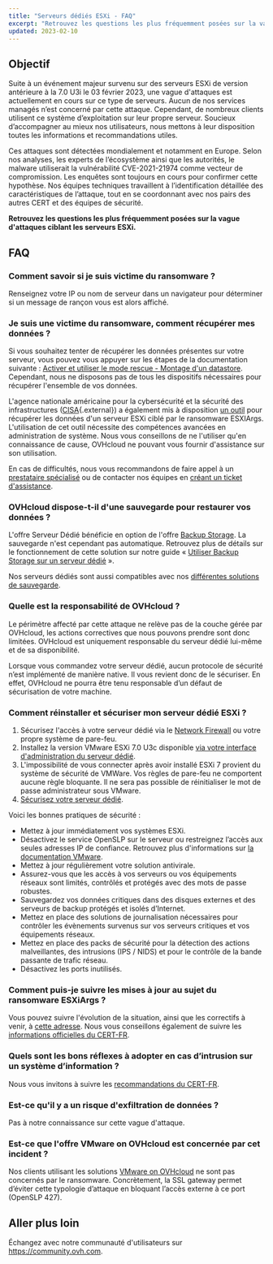 ```yaml
---
title: "Serveurs dédiés ESXi - FAQ"
excerpt: "Retrouvez les questions les plus fréquemment posées sur la vague d'attaques ciblant les serveurs ESXi"
updated: 2023-02-10
---
```


## Objectif

Suite à un événement majeur survenu sur des serveurs ESXi de version antérieure à la 7.0 U3i le 03 février 2023, une vague d'attaques est actuellement en cours sur ce type de serveurs.
Aucun de nos services managés n’est concerné par cette attaque. Cependant, de nombreux clients utilisent ce système d’exploitation sur leur propre serveur.
Soucieux d’accompagner au mieux nos utilisateurs, nous mettons à leur disposition toutes les informations et recommandations utiles.

Ces attaques sont détectées mondialement et notamment en Europe. Selon nos analyses, les experts de l’écosystème ainsi que les autorités, le malware utiliserait la vulnérabilité CVE-2021-21974 comme vecteur de compromission.
Les enquêtes sont toujours en cours pour confirmer cette hypothèse. Nos équipes techniques travaillent à l’identification détaillée des caractéristiques de l’attaque, tout en se coordonnant avec nos pairs des autres CERT et des équipes de sécurité.

**Retrouvez les questions les plus fréquemment posées sur la vague d'attaques ciblant les serveurs ESXi.**

## FAQ

### Comment savoir si je suis victime du ransomware ?

Renseignez votre IP ou nom de serveur dans un navigateur pour déterminer si un message de rançon vous est alors affiché.

### Je suis une victime du ransomware, comment récupérer mes données ?

Si vous souhaitez tenter de récupérer les données présentes sur votre serveur, vous pouvez vous appuyer sur les étapes de la documentation suivante : [Activer et utiliser le mode rescue - Montage d'un datastore](/pages/bare_metal_cloud/dedicated_servers/rescue_mode#montage-dun-datastore).
Cependant, nous ne disposons pas de tous les dispositifs nécessaires pour récupérer l'ensemble de vos données.

L'agence nationale américaine pour la cybersécurité et la sécurité des infrastructures ([CISA](https://www.cisa.gov/uscert/ncas/current-activity/2023/02/07/cisa-releases-esxiargs-ransomware-recovery-script){.external}) a également mis à disposition [un outil](https://github.com/cisagov/ESXiArgs-Recover) pour récupérer les données d'un serveur ESXi ciblé par le ransomware ESXIArgs.<br>
L'utilisation de cet outil nécessite des compétences avancées en administration de système. Nous vous conseillons de ne l'utiliser qu'en connaissance de cause, OVHcloud ne pouvant vous fournir d'assistance sur son utilisation.

En cas de difficultés, nous vous recommandons de faire appel à un [prestataire spécialisé](https://partner.ovhcloud.com/fr/directory/) ou de contacter nos équipes en [créant un ticket d'assistance](https://help.ovhcloud.com/csm?id=csm_get_help).

### OVHcloud dispose-t-il d'une sauvegarde pour restaurer vos données ?

L'offre Serveur Dédié bénéficie en option de l'offre [Backup Storage](https://www.ovhcloud.com/fr/bare-metal/backup-storage/). La sauvegarde n'est cependant pas automatique. Retrouvez plus de détails sur le fonctionnement de cette solution sur notre guide « [Utiliser Backup Storage sur un serveur dédié](/pages/bare_metal_cloud/dedicated_servers/services_backup_storage) ».

Nos serveurs dédiés sont aussi compatibles avec nos [différentes solutions de sauvegarde](https://www.ovhcloud.com/fr/storage-solutions/).

### Quelle est la responsabilité de OVHcloud ?

Le périmètre affecté par cette attaque ne relève pas de la couche gérée par OVHcloud, les actions correctives que nous pouvons prendre sont donc limitées. OVHcloud est uniquement responsable du serveur dédié lui-même et de sa disponibilité.

Lorsque vous commandez votre serveur dédié, aucun protocole de sécurité n’est implémenté de manière native. Il vous revient donc de le sécuriser. En effet, OVHcloud ne pourra être tenu responsable d’un défaut de sécurisation de votre machine.

### Comment réinstaller et sécuriser mon serveur dédié ESXi ?

1. Sécurisez l'accès à votre serveur dédié via le [Network Firewall](/pages/bare_metal_cloud/dedicated_servers/firewall_network) ou votre propre système de pare-feu.
2. Installez la version VMware ESXi 7.0 U3c disponible [via votre interface d'administration du serveur dédié](/pages/bare_metal_cloud/dedicated_servers/getting-started-with-dedicated-server#installation-ou-reinstallation-de-votre-serveur-dedie).
3. L'impossibilité de vous connecter après avoir installé ESXi 7 provient du système de sécurité de VMWare. Vos règles de pare-feu ne comportent aucune règle bloquante. Il ne sera pas possible de réinitialiser le mot de passe administrateur sous VMware.
4. [Sécurisez votre serveur dédié](/pages/bare_metal_cloud/dedicated_servers/securing-a-dedicated-server).

Voici les bonnes pratiques de sécurité :

- Mettez à jour immédiatement vos systèmes ESXi.
- Désactivez le service OpenSLP sur le serveur ou restreignez l’accès aux seules adresses IP de confiance. Retrouvez plus d'informations sur [la documentation VMware](https://kb.vmware.com/s/article/76372).
- Mettez à jour régulièrement votre solution antivirale.
- Assurez-vous que les accès à vos serveurs ou vos équipements réseaux sont limités, contrôlés et protégés avec des mots de passe robustes.
- Sauvegardez vos données critiques dans des disques externes et des serveurs de backup protégés et isolés d’Internet.
- Mettez en place des solutions de journalisation nécessaires pour contrôler les évènements survenus sur vos serveurs critiques et vos équipements réseaux.
- Mettez en place des packs de sécurité pour la détection des actions malveillantes, des intrusions (IPS / NIDS) et pour le contrôle de la bande passante de trafic réseau.
- Désactivez les ports inutilisés.

### Comment puis-je suivre les mises à jour au sujet du ransomware ESXiArgs ?

Vous pouvez suivre l'évolution de la situation, ainsi que les correctifs à venir, à [cette adresse](https://blog.ovhcloud.com/ransomware-ciblant-vmware-esxi/).
Nous vous conseillons également de suivre les [informations officielles du CERT-FR](https://www.cert.ssi.gouv.fr/alerte/CERTFR-2023-ALE-015/).

### Quels sont les bons réflexes à adopter en cas d’intrusion sur un système d’information ?

Nous vous invitons à suivre les [recommandations du CERT-FR](https://www.cert.ssi.gouv.fr/les-bons-reflexes-en-cas-dintrusion-sur-un-systeme-dinformation/).

### Est-ce qu'il y a un risque d'exfiltration de données ?

Pas à notre connaissance sur cette vague d'attaque.

### Est-ce que l'offre VMware on OVHcloud est concernée par cet incident ?

Nos clients utilisant les solutions [VMware on OVHcloud](https://www.ovhcloud.com/fr/hosted-private-cloud/) ne sont pas concernés par le ransomware. Concrètement, la SSL gateway permet d’éviter cette typologie d’attaque en bloquant l’accès externe à ce port (OpenSLP 427).

## Aller plus loin

Échangez avec notre communauté d'utilisateurs sur <https://community.ovh.com>.
